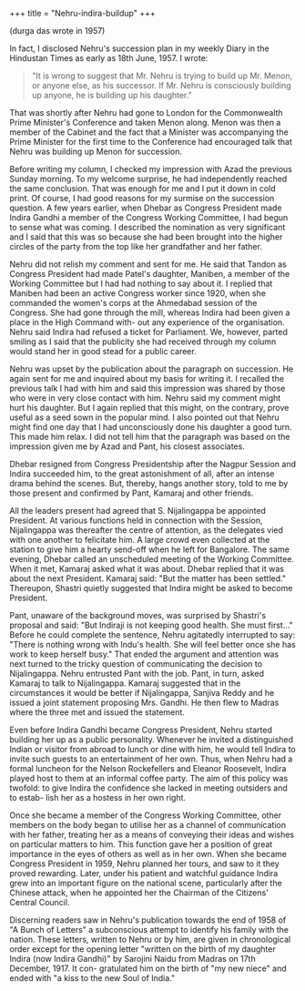 +++
title = "Nehru-indira-buildup"
+++

(durga das wrote in 1957)

In fact, I disclosed Nehru's succession plan in my weekly Diary in the Hindustan Times as early as 18th June, 1957. I wrote: 

> "It is wrong to suggest that Mr. Nehru is trying to build up Mr. Menon, or anyone else, as his successor. If Mr. Nehru is consciously building up anyone, he is building up his daughter." 

That was shortly after Nehru had gone to London for the Commonwealth Prime Minister's Conference and taken Menon along. Menon was then a member of the Cabinet and the fact that a Minister was accompanying the Prime Minister for the first time to the Conference had encouraged talk that Nehru was building up Menon for succession.

Before writing my column, I checked my impression with Azad the previous Sunday morning. To my welcome surprise, he had independently reached the same conclusion. That was enough for me and I put it down in cold print. Of course, I had good reasons for my surmise on the succession question. A few years earlier, when Dhebar as Congress President made Indira Gandhi a member of the Congress Working Committee, I had begun to sense what was coming. I described the nomination as very significant and I said that this was so because she had been brought into the higher circles of the party from the top like her grandfather and her father.

Nehru did not relish my comment and sent for me. He said that Tandon as Congress President had made Patel's daughter, Maniben, a member of the Working Committee but I had had nothing to say about it. I replied that Maniben had been an active Congress worker since 1920, when she commanded the women's corps at the Ahmedabad session of the Congress. She had gone through the mill, whereas Indira had been given a place in the High Command with- out any experience of the organisation. Nehru said Indira had refused a ticket for Parliament. We, however, parted smiling as I said that the publicity she had received through my column would stand her in good stead for a public career.

Nehru was upset by the publication about the paragraph on succession. He again sent for me and inquired about my basis for writing it. I recalled the previous talk I had with him and said this impression was shared by those who were in very close contact with him. Nehru said my comment might hurt his daughter. But I again replied that this might, on the contrary, prove useful as a seed sown in the popular mind. I also pointed out that Nehru might find one day that I had unconsciously done his daughter a good turn. This made him relax. I did not tell him that the paragraph was based on the impression given me by Azad and Pant, his closest associates.

Dhebar resigned from Congress Presidentship after the Nagpur Session and Indira succeeded him, to the great astonishment of all, after an intense drama behind the scenes. But, thereby, hangs another story, told to me by those present and confirmed by Pant, Kamaraj and other friends.

All the leaders present had agreed that S. Nijalingappa be appointed President. At various functions held in connection with the Session, Nijalingappa was thereafter the centre of attention, as the delegates vied with one another to felicitate him. A large crowd even collected at the station to give him a hearty send-off when he left for Bangalore. The same evening, Dhebar called an unscheduled meeting of the Working Committee. When it met, Kamaraj asked what it was about. Dhebar replied that it was about the next President. Kamaraj said: "But the matter has been settled." Thereupon, Shastri quietly suggested that Indira might be asked to become President.

Pant, unaware of the background moves, was surprised by Shastri's proposal and said: "But Indiraji is not keeping good health. She must first..." Before he could complete the sentence, Nehru agitatedly interrupted to say: "There is nothing wrong with Indu's health. She will feel better once she has work to keep herself busy." That ended the argument and attention was next turned to the tricky question of communicating the decision to Nijalingappa. Nehru entrusted Pant with the job. Pant, in turn, asked Kamaraj to talk to Nijalingappa. Kamaraj suggested that in the circumstances it would be better if Nijalingappa, Sanjiva Reddy and he issued a joint statement proposing Mrs. Gandhi. He then flew to Madras where the three met and issued the statement.

Even before Indira Gandhi became Congress President, Nehru started building her up as a public personality. Whenever he invited a distinguished Indian or visitor from abroad to lunch or dine with him, he would tell Indira to invite such guests to an entertainment of her own. Thus, when Nehru had a formal luncheon for the Nelson Rockefellers and Eleanor Roosevelt, Indira played host to them at an informal coffee party. The aim of this policy was twofold: to give Indira the confidence she lacked in meeting outsiders and to estab- lish her as a hostess in her own right.

Once she became a member of the Congress Working Committee, other members on the body began to utilise her as a channel of communication with her father, treating her as a means of conveying their ideas and wishes on particular matters to him. This function gave her a position of great importance in the eyes of others as well as in her own. When she became Congress President in 1959, Nehru planned her tours, and saw to it they proved rewarding. Later, under his patient and watchful guidance Indira grew into an important figure on the national scene, particularly after the Chinese attack, when he appointed her the Chairman of the Citizens' Central Council.

Discerning readers saw in Nehru's publication towards the end of 1958 of "A Bunch of Letters" a subconscious attempt to identify his family with the nation. These letters, written to Nehru or by him, are given in chronological order except for the opening letter "written on the birth of my daughter Indira (now Indira Gandhi)" by Sarojini Naidu from Madras on 17th December, 1917. It con- gratulated him on the birth of "my new niece" and ended with "a kiss to the new Soul of India."